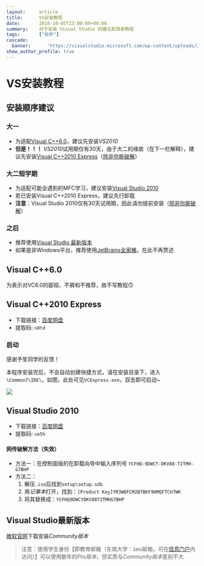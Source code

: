 ```yaml
---
layout:     article
title:      VS安装教程
date:       2018-10-05T23:00:00+08:00
summary:    对于安装 Visual Studio 的建议和简单教程
tags:       ["软件"]
cascade:
  banner:      'https://visualstudio.microsoft.com/wp-content/uploads/2018/05/visual-studio-hero-banner.jpg'
show_author_profile: true
---
```


#   VS安装教程

##  安装顺序建议
### 大一
*   为适配<a href="#VC6">Visual C++6.0</a>，建议先安装*VS2010*
*   **但是！！！** *VS2010*试用期仅有30天，由于大二的缘故（在下一栏解释），建议先安装<a href="#VC2010">Visual C++2010 Express</a>（<a href="#crack">除非你能破解</a>）

### 大二短学期
*   为适配可能会遇到的MFC学习，建议安装<a href="#VS2010">Visual Studio 2010</a>
*   若已安装Visual C++2010 Express，建议先行卸载
*   **注意**：Visual Studio 2010仅有30天试用期，因此请勿提前安装（<a href="#crack">除非你能破解</a>）

### 之后
*   推荐使用<a href="#VSlatest">Visual Studio 最新版本</a>
*   如果是非Windows平台，推荐使用[JetBrains全家桶](https://www.jetbrains.com/)，在此不再赘述

##  <a name="VC6">Visual C++6.0</a>
为表示对VC6.0的鄙视、不屑和不推荐，故不写教程🙃

##  <a name="VC2010">Visual C++2010 Express</a>
*   下载链接：[百度网盘](https://pan.baidu.com/s/1nj0YWsiMLNVf8qW1wBC5-g)
*   提取码: `n8td`

### 启动
感谢予笙同学的反馈！

本程序安装完后，不会自动创建快捷方式，请在安装目录下，进入`\Common7\IDE\`，如图，此处可见`VCExpress.exe`，双击即可启动~

![](/VS/0.jpg)

##  <a name="VS2010">Visual Studio 2010</a>
*   下载链接：[百度网盘](https://pan.baidu.com/s/1Fe84F-eMc4cdgNQ6Ap_CtQ)
*   提取码: `ve5h`

#### <a name="crack">网传破解方法（失效）</a>
*   方法一：在控制面版的在卸载向导中输入序列号
`YCFHQ-9DWCY-DKV88-T2TMH-G7BHP`
*   方法二：
    1.   解压`.iso`后找到`setup\setup.sdb`
    2.   用*记事本*打开，找到：`[Product Key]YR3W8FCM2B7BKF9HMQFTCH7WK`
    3.   将其替换成：`YCFHQ9DWCYDKV88T2TMHG7BHP`

##  <a name="VSlatest">Visual Studio最新版本</a>
[微软官网](https://visualstudio.microsoft.com/)下载安装*Community版本*

>   注意：使用学生身份【即教育邮箱（东南大学：seu邮箱，可在[信息门户](https://my.seu.edu.cn)内访问）】可以使用数年的*Pro版本*，但实质与*Community版本*差别不大
